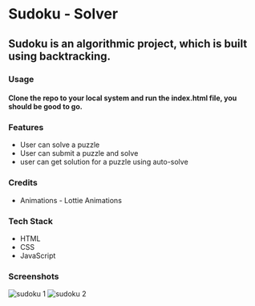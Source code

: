 # Sudoku - Solver

## Sudoku is an algorithmic project, which is built using backtracking.

### Usage 
#### Clone the repo to your local system and run the index.html file, you should be good to go.



### Features
* User can solve a puzzle
* User can submit a puzzle and solve
* user can get solution for a puzzle using auto-solve

### Credits
* Animations -  Lottie Animations
 

### Tech Stack
* HTML
* CSS
* JavaScript
 
 
### Screenshots
![sudoku 1](https://user-images.githubusercontent.com/39058941/115154017-68e04980-a096-11eb-8c0c-820652ed499e.png)
![sudoku 2](https://user-images.githubusercontent.com/39058941/115154020-6a117680-a096-11eb-9b54-d7115a0eaf51.png)



 




 

 


 
